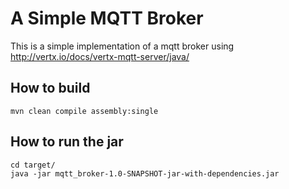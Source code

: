 # A Simple MQTT Broker
This is a simple implementation of a mqtt broker using 
http://vertx.io/docs/vertx-mqtt-server/java/

## How to build

```
mvn clean compile assembly:single
```

## How to run the jar

```
cd target/
java -jar mqtt_broker-1.0-SNAPSHOT-jar-with-dependencies.jar 
```
